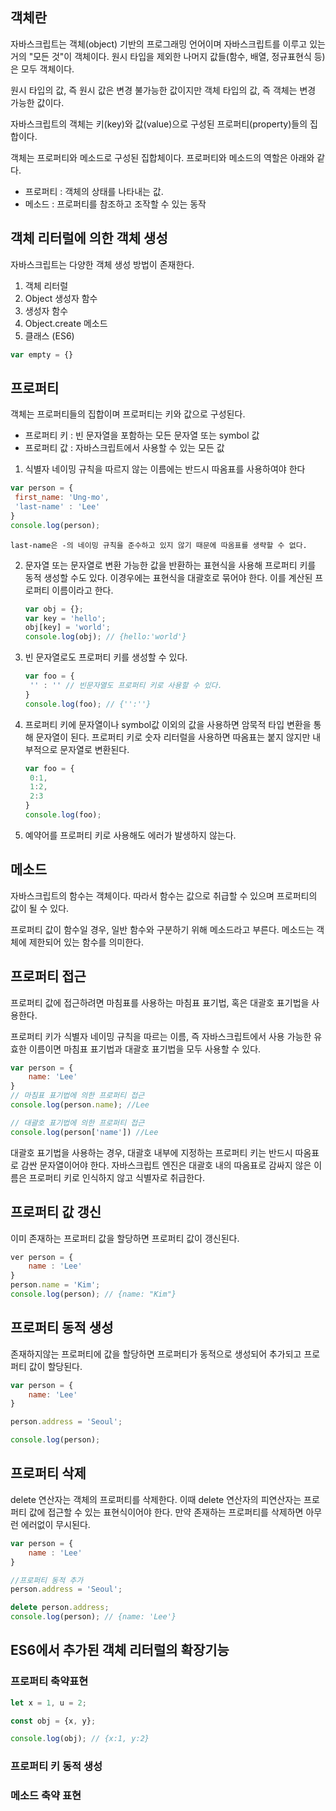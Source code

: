 ## 객체란

자바스크립트는 객체(object) 기반의 프로그래밍 언어이며 자바스크립트를 이루고 있는 거의 "모든 것"이 객체이다. 원시 타입을 제외한 나머지 값들(함수, 배열, 정규표현식 등)은 모두 객체이다.

원시 타입의 값, 즉 원시 값은 변경 불가능한 값이지만 객체 타입의 값, 즉 객체는 변경 가능한 값이다.

자바스크립트의 객체는 키(key)와 값(value)으로 구성된 프로퍼티(property)들의 집합이다.

객체는 프로퍼티와 메소드로 구성된 집합체이다. 프로퍼티와 메소드의 역할은 아래와 같다.

- 프로퍼티 : 객체의 상태를 나타내는 값.
- 메소드 : 프로퍼티를 참조하고 조작할 수 있는 동작



## 객체 리터럴에 의한 객체 생성

자바스크립트는 다양한 객체 생성 방법이 존재한다.

1. 객체 리터럴
2. Object 생성자 함수
3. 생성자 함수
4. Object.create 메소드
5. 클래스 (ES6)

~~~javascript
var empty = {}
~~~





## 프로퍼티

객체는 프로퍼티들의 집합이며 프로퍼티는 키와 값으로 구성된다.

- 프로퍼티 키 : 빈 문자열을 포함하는 모든 문자열 또는 symbol 값
- 프로퍼티 값 : 자바스크립트에서 사용할 수 있는 모든 값

1.  식별자 네이밍 규칙을 따르지 않는 이름에는 반드시 따옴표를 사용하여야 한다

   ~~~javascript
   var person = {
   	first_name: 'Ung-mo',
   	'last-name' : 'Lee'
   }
   console.log(person);
   ~~~

    last-name은 -의 네이밍 규칙을 준수하고 있지 않기 때문에 따옴표를 생략할 수 없다.

2. 문자열 또는 문자열로 변환 가능한 값을 반환하는 표현식을 사용해 프로퍼티 키를 동적 생성할 수도 있다. 이경우에는 표현식을 대괄호로 묶어야 한다. 이를 계산된 프로퍼티 이름이라고 한다.

   ~~~javascript
   var obj = {};
   var key = 'hello';
   obj[key] = 'world';
   console.log(obj); // {hello:'world'}
   ~~~

3. 빈 문자열로도 프로퍼티 키를 생성할 수 있다.

   ~~~javascript
   var foo = {
   	'' : '' // 빈문자열도 프로퍼티 키로 사용할 수 있다.
   }
   console.log(foo); // {'':''}
   ~~~

4. 프로퍼티 키에 문자열이나 symbol값 이외의 값을 사용하면 암묵적 타입 변환을 통해 문자열이 된다. 프로퍼티 키로 숫자 리터럴을 사용하면 따옴표는 붙지 않지만 내부적으로 문자열로 변환된다.

   ~~~javascript
   var foo = {
   	0:1,
   	1:2,
   	2:3
   }
   console.log(foo);
   ~~~

5. 예약어를 프로퍼티 키로 사용해도 에러가 발생하지 않는다.

## 메소드

자바스크립트의 함수는 객체이다. 따라서 함수는 값으로 취급할 수 있으며 프로퍼티의 값이 될 수 있다.

프로퍼티 값이 함수일 경우, 일반 함수와 구분하기 위해 메소드라고 부른다. 메소드는 객체에 제한되어 있는 함수를 의미한다. 

## 프로퍼티 접근

프로퍼티 값에 접근하려면 마침표를 사용하는 마침표 표기법, 혹은 대괄호 표기법을 사용한다.

프로퍼티 키가 식별자 네이밍 규칙을 따르는 이름, 즉 자바스크립트에서 사용 가능한 유효한 이름이면 마침표 표기법과 대괄호 표기법을 모두 사용할 수 있다.

~~~javascript
var person = {
	name: 'Lee'
}
// 마침표 표기법에 의한 프로퍼티 접근
console.log(person.name); //Lee

// 대괄호 표기법에 의한 프로퍼티 접근
console.log(person['name']) //Lee
~~~

대괄호 표기법을 사용하는 경우, 대괄호 내부에 지정하는 프로퍼티 키는 반드시 따옴표로 감싼 문자열이어야 한다. 자바스크립트 엔진은 대괄호 내의 따옴표로 감싸지 않은 이름은 프로퍼티 키로 인식하지 않고 식별자로 취급한다.

## 프로퍼티 값 갱신

이미 존재하는 프로퍼티 값을 할당하면 프로퍼티 값이 갱신된다.

~~~javascript
ver person = {
	name : 'Lee'
}
person.name = 'Kim';
console.log(person); // {name: "Kim"}
~~~

## 프로퍼티 동적 생성

존재하지않는 프로퍼티에 값을 할당하면 프로퍼티가 동적으로 생성되어 추가되고 프로퍼티 값이 할당된다.

~~~javascript
var person = {
	name: 'Lee'
}

person.address = 'Seoul';

console.log(person);
~~~



## 프로퍼티 삭제

delete 연산자는 객체의 프로퍼티를 삭제한다. 이때 delete 연산자의 피연산자는 프로퍼티 값에 접근할 수 있는 표현식이어야 한다. 만약 존재하는 프로퍼티를 삭제하면 아무런 에러없이 무시된다.

~~~javascript
var person = {
	name : 'Lee'
}

//프로퍼티 동적 추가
person.address = 'Seoul';

delete person.address;
console.log(person); // {name: 'Lee'}
~~~

## ES6에서 추가된 객체 리터럴의 확장기능

### 프로퍼티 축약표현

~~~javascript
let x = 1, u = 2;

const obj = {x, y};

console.log(obj); // {x:1, y:2}
~~~

### 프로퍼티 키 동적 생성





### 메소드 축약 표현



